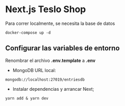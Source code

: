 # Next.js Teslo Shop

Para correr localmente, se necesita la base de datos

```
docker-compose up -d
```


## Configurar las variables de entorno

Renombrar el archivo __.env.template__ a __.env__


* MongoDB URL local:

```
mongodb://localhost:27019/entriesdb
```

* Instalar dependencias y arrancar Next;

```
yarn add & yarn dev
```